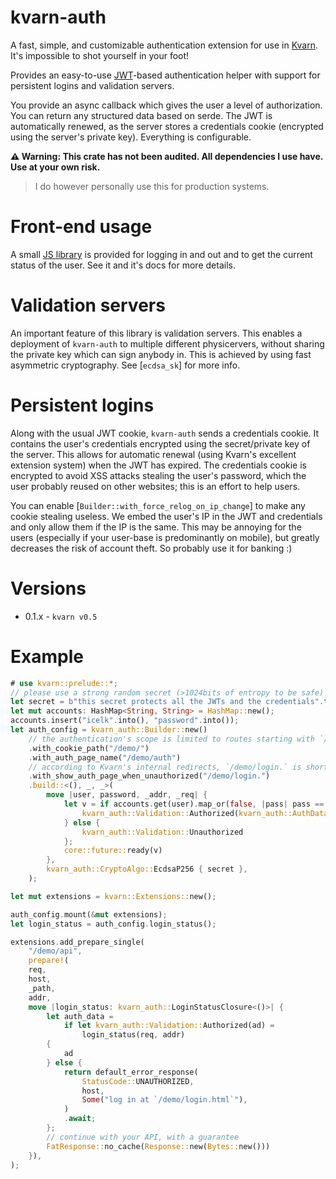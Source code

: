 # kvarn-auth

A fast, simple, and customizable authentication extension for use in [Kvarn](https://kvarn.org).
It's impossible to shot yourself in your foot!

Provides an easy-to-use [JWT](https://wikipedia.org/wiki/JSON_Web_Token)-based authentication helper with support for persistent logins and validation servers.

You provide an async callback which gives the user a level of authorization.
You can return any structured data based on serde.
The JWT is automatically renewed, as the server stores a credentials cookie (encrypted using the server's private key).
Everything is configurable.

**⚠️ Warning: This crate has not been audited. All dependencies I use have. Use at your own risk.**

> I do however personally use this for production systems.

# Front-end usage

A small [JS library](lib.mjs) is provided for logging in and out and to get the current status of the user.
See it and it's docs for more details.

# Validation servers

An important feature of this library is validation servers.
This enables a deployment of `kvarn-auth` to multiple different physicervers,
without sharing the private key which can sign anybody in.
This is achieved by using fast asymmetric cryptography.
See [`ecdsa_sk`] for more info.

# Persistent logins

Along with the usual JWT cookie, `kvarn-auth` sends a credentials cookie.
It contains the user's credentials encrypted using the secret/private key of the server.
This allows for automatic renewal (using Kvarn's excellent extension system) when the JWT has
expired. The credentials cookie is encrypted to avoid XSS attacks stealing the user's password,
which the user probably reused on other websites; this is an effort to help users.

You can enable [`Builder::with_force_relog_on_ip_change`] to make any cookie stealing useless.
We embed the user's IP in the JWT and credentials and only allow them if the IP is the same.
This may be annoying for the users (especially if your user-base is predominantly on mobile),
but greatly decreases the risk of account theft. So probably use it for banking :)

# Versions

-   0.1.x - `kvarn v0.5`

# Example

```rust
# use kvarn::prelude::*;
// please use a strong random secret (>1024bits of entropy to be safe)
let secret = b"this secret protects all the JWTs and the credentials".to_vec();
let mut accounts: HashMap<String, String> = HashMap::new();
accounts.insert("icelk".into(), "password".into());
let auth_config = kvarn_auth::Builder::new()
    // the authentication's scope is limited to routes starting with `/demo/`.
    .with_cookie_path("/demo/")
    .with_auth_page_name("/demo/auth")
    // according to Kvarn's internal redirects, `/demo/login.` is shorthand for `/demo/login.html`
    .with_show_auth_page_when_unauthorized("/demo/login.")
    .build::<(), _, _>(
        move |user, password, _addr, _req| {
            let v = if accounts.get(user).map_or(false, |pass| pass == password) {
                kvarn_auth::Validation::Authorized(kvarn_auth::AuthData::None)
            } else {
                kvarn_auth::Validation::Unauthorized
            };
            core::future::ready(v)
        },
        kvarn_auth::CryptoAlgo::EcdsaP256 { secret },
    );

let mut extensions = kvarn::Extensions::new();

auth_config.mount(&mut extensions);
let login_status = auth_config.login_status();

extensions.add_prepare_single(
    "/demo/api",
    prepare!(
    req,
    host,
    _path,
    addr,
    move |login_status: kvarn_auth::LoginStatusClosure<()>| {
        let auth_data =
            if let kvarn_auth::Validation::Authorized(ad) =
                login_status(req, addr)
        {
            ad
        } else {
            return default_error_response(
                StatusCode::UNAUTHORIZED,
                host,
                Some("log in at `/demo/login.html`"),
            )
            .await;
        };
        // continue with your API, with a guarantee
        FatResponse::no_cache(Response::new(Bytes::new()))
    }),
);
```
